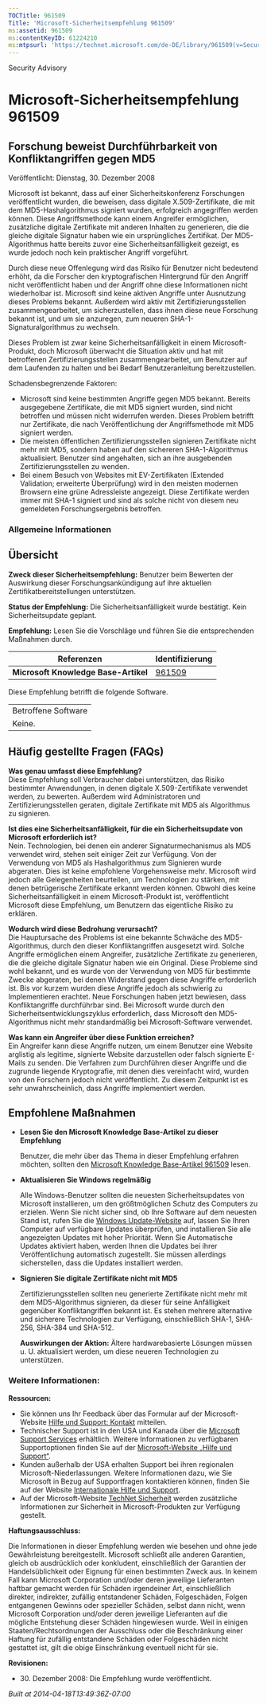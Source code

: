 ```yaml
---
TOCTitle: 961509
Title: 'Microsoft-Sicherheitsempfehlung 961509'
ms:assetid: 961509
ms:contentKeyID: 61224210
ms:mtpsurl: 'https://technet.microsoft.com/de-DE/library/961509(v=Security.10)'
---
```


Security Advisory

Microsoft-Sicherheitsempfehlung 961509
======================================

Forschung beweist Durchführbarkeit von Konfliktangriffen gegen MD5
------------------------------------------------------------------

Veröffentlicht: Dienstag, 30. Dezember 2008

Microsoft ist bekannt, dass auf einer Sicherheitskonferenz Forschungen veröffentlicht wurden, die beweisen, dass digitale X.509-Zertifikate, die mit dem MD5-Hashalgorithmus signiert wurden, erfolgreich angegriffen werden können. Diese Angriffsmethode kann einem Angreifer ermöglichen, zusätzliche digitale Zertifikate mit anderen Inhalten zu generieren, die die gleiche digitale Signatur haben wie ein ursprüngliches Zertifikat. Der MD5-Algorithmus hatte bereits zuvor eine Sicherheitsanfälligkeit gezeigt, es wurde jedoch noch kein praktischer Angriff vorgeführt.

Durch diese neue Offenlegung wird das Risiko für Benutzer nicht bedeutend erhöht, da die Forscher den kryptografischen Hintergrund für den Angriff nicht veröffentlicht haben und der Angriff ohne diese Informationen nicht wiederholbar ist. Microsoft sind keine aktiven Angriffe unter Ausnutzung dieses Problems bekannt. Außerdem wird aktiv mit Zertifizierungsstellen zusammengearbeitet, um sicherzustellen, dass ihnen diese neue Forschung bekannt ist, und um sie anzuregen, zum neueren SHA-1-Signaturalgorithmus zu wechseln.

Dieses Problem ist zwar keine Sicherheitsanfälligkeit in einem Microsoft-Produkt, doch Microsoft überwacht die Situation aktiv und hat mit betroffenen Zertifizierungsstellen zusammengearbeitet, um Benutzer auf dem Laufenden zu halten und bei Bedarf Benutzeranleitung bereitzustellen.

Schadensbegrenzende Faktoren:

-   Microsoft sind keine bestimmten Angriffe gegen MD5 bekannt. Bereits ausgegebene Zertifikate, die mit MD5 signiert wurden, sind nicht betroffen und müssen nicht widerrufen werden. Dieses Problem betrifft nur Zertifikate, die nach Veröffentlichung der Angriffsmethode mit MD5 signiert werden.
-   Die meisten öffentlichen Zertifizierungsstellen signieren Zertifikate nicht mehr mit MD5, sondern haben auf den sichereren SHA-1-Algorithmus aktualisiert. Benutzer sind angehalten, sich an ihre ausgebenden Zertifizierungsstellen zu wenden.
-   Bei einem Besuch von Websites mit EV-Zertifikaten (Extended Validation; erweiterte Überprüfung) wird in den meisten modernen Browsern eine grüne Adressleiste angezeigt. Diese Zertifikate werden immer mit SHA-1 signiert und sind als solche nicht von diesem neu gemeldeten Forschungsergebnis betroffen.

### Allgemeine Informationen

Übersicht
---------

**Zweck dieser Sicherheitsempfehlung:** Benutzer beim Bewerten der Auswirkung dieser Forschungsankündigung auf ihre aktuellen Zertifikatbereitstellungen unterstützen.

**Status der Empfehlung:** Die Sicherheitsanfälligkeit wurde bestätigt. Kein Sicherheitsupdate geplant.

**Empfehlung:** Lesen Sie die Vorschläge und führen Sie die entsprechenden Maßnahmen durch.

| Referenzen                           | Identifizierung                                  |
|--------------------------------------|--------------------------------------------------|
| **Microsoft Knowledge Base-Artikel** | [961509](http://support.microsoft.com/kb/961509) |

Diese Empfehlung betrifft die folgende Software.

|                     |
|---------------------|
| Betroffene Software |
| Keine.              |

Häufig gestellte Fragen (FAQs)
------------------------------

**Was genau umfasst diese Empfehlung?**  
Diese Empfehlung soll Verbraucher dabei unterstützen, das Risiko bestimmter Anwendungen, in denen digitale X.509-Zertifikate verwendet werden, zu bewerten. Außerdem wird Administratoren und Zertifizierungsstellen geraten, digitale Zertifikate mit MD5 als Algorithmus zu signieren.

**Ist dies eine Sicherheitsanfälligkeit, für die ein Sicherheitsupdate von Microsoft erforderlich ist?**  
Nein. Technologien, bei denen ein anderer Signaturmechanismus als MD5 verwendet wird, stehen seit einiger Zeit zur Verfügung. Von der Verwendung von MD5 als Hashalgorithmus zum Signieren wurde abgeraten. Dies ist keine empfohlene Vorgehensweise mehr. Microsoft wird jedoch alle Gelegenheiten beurteilen, um Technologien zu stärken, mit denen betrügerische Zertifikate erkannt werden können. Obwohl dies keine Sicherheitsanfälligkeit in einem Microsoft-Produkt ist, veröffentlicht Microsoft diese Empfehlung, um Benutzern das eigentliche Risiko zu erklären.

**Wodurch wird diese Bedrohung verursacht?**  
Die Hauptursache des Problems ist eine bekannte Schwäche des MD5-Algorithmus, durch den dieser Konfliktangriffen ausgesetzt wird. Solche Angriffe ermöglichen einem Angreifer, zusätzliche Zertifikate zu generieren, die die gleiche digitale Signatur haben wie ein Original. Diese Probleme sind wohl bekannt, und es wurde von der Verwendung von MD5 für bestimmte Zwecke abgeraten, bei denen Widerstand gegen diese Angriffe erforderlich ist. Bis vor kurzem wurden diese Angriffe jedoch als schwierig zu Implementieren erachtet. Neue Forschungen haben jetzt bewiesen, dass Konfliktangriffe durchführbar sind. Bei Microsoft wurde durch den Sicherheitsentwicklungszyklus erforderlich, dass Microsoft den MD5-Algorithmus nicht mehr standardmäßig bei Microsoft-Software verwendet.

**Was kann ein Angreifer über diese Funktion erreichen?**  
Ein Angreifer kann diese Angriffe nutzen, um einem Benutzer eine Website arglistig als legitime, signierte Website darzustellen oder falsch signierte E-Mails zu senden. Die Verfahren zum Durchführen dieser Angriffe und die zugrunde liegende Kryptografie, mit denen dies vereinfacht wird, wurden von den Forschern jedoch nicht veröffentlicht. Zu diesem Zeitpunkt ist es sehr unwahrscheinlich, dass Angriffe implementiert werden.

Empfohlene Maßnahmen
--------------------

-   **Lesen Sie den Microsoft Knowledge Base-Artikel zu dieser Empfehlung**

    Benutzer, die mehr über das Thema in dieser Empfehlung erfahren möchten, sollten den [Microsoft Knowledge Base-Artikel 961509](http://support.microsoft.com/kb/961509) lesen.

-   **Aktualisieren Sie Windows regelmäßig**

    Alle Windows-Benutzer sollten die neuesten Sicherheitsupdates von Microsoft installieren, um den größtmöglichen Schutz des Computers zu erzielen. Wenn Sie nicht sicher sind, ob Ihre Software auf dem neuesten Stand ist, rufen Sie die [Windows Update-Website](http://windowsupdate.microsoft.com/) auf, lassen Sie Ihren Computer auf verfügbare Updates überprüfen, und installieren Sie alle angezeigten Updates mit hoher Priorität. Wenn Sie Automatische Updates aktiviert haben, werden Ihnen die Updates bei ihrer Veröffentlichung automatisch zugestellt. Sie müssen allerdings sicherstellen, dass die Updates installiert werden.

-   **Signieren Sie digitale Zertifikate nicht mit MD5**

    Zertifizierungsstellen sollten neu generierte Zertifikate nicht mehr mit dem MD5-Algorithmus signieren, da dieser für seine Anfälligkeit gegenüber Konfliktangriffen bekannt ist. Es stehen mehrere alternative und sicherere Technologien zur Verfügung, einschließlich SHA-1, SHA-256, SHA-384 und SHA-512.

    **Auswirkungen der Aktion:** Ältere hardwarebasierte Lösungen müssen u. U. aktualisiert werden, um diese neueren Technologien zu unterstützen.

### Weitere Informationen:

**Ressourcen:**

-   Sie können uns Ihr Feedback über das Formular auf der Microsoft-Website [Hilfe und Support: Kontakt](https://support.microsoft.com/common/survey.aspx?scid=sw;en;1257&amp;showpage=1&amp;ws=technet&amp;sd=tech) mitteilen.
-   Technischer Support ist in den USA und Kanada über die [Microsoft Support Services](http://go.microsoft.com/fwlink/?linkid=21131) erhältlich. Weitere Informationen zu verfügbaren Supportoptionen finden Sie auf der [Microsoft-Website „Hilfe und Support“](http://support.microsoft.com/).
-   Kunden außerhalb der USA erhalten Support bei ihren regionalen Microsoft-Niederlassungen. Weitere Informationen dazu, wie Sie Microsoft in Bezug auf Supportfragen kontaktieren können, finden Sie auf der Website [Internationale Hilfe und Support](http://go.microsoft.com/fwlink/?linkid=21155).
-   Auf der Microsoft-Website [TechNet Sicherheit](http://www.microsoft.com/germany/technet/sicherheit/default.mspx) werden zusätzliche Informationen zur Sicherheit in Microsoft-Produkten zur Verfügung gestellt.

**Haftungsausschluss:**

Die Informationen in dieser Empfehlung werden wie besehen und ohne jede Gewährleistung bereitgestellt. Microsoft schließt alle anderen Garantien, gleich ob ausdrücklich oder konkludent, einschließlich der Garantien der Handelsüblichkeit oder Eignung für einen bestimmten Zweck aus. In keinem Fall kann Microsoft Corporation und/oder deren jeweilige Lieferanten haftbar gemacht werden für Schäden irgendeiner Art, einschließlich direkter, indirekter, zufällig entstandener Schäden, Folgeschäden, Folgen entgangenen Gewinns oder spezieller Schäden, selbst dann nicht, wenn Microsoft Corporation und/oder deren jeweilige Lieferanten auf die mögliche Entstehung dieser Schäden hingewiesen wurde. Weil in einigen Staaten/Rechtsordnungen der Ausschluss oder die Beschränkung einer Haftung für zufällig entstandene Schäden oder Folgeschäden nicht gestattet ist, gilt die obige Einschränkung eventuell nicht für sie.

**Revisionen:**

-   30. Dezember 2008: Die Empfehlung wurde veröffentlicht.

*Built at 2014-04-18T13:49:36Z-07:00*

